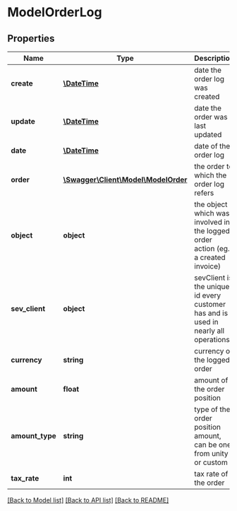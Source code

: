 # ModelOrderLog

## Properties
Name | Type | Description | Notes
------------ | ------------- | ------------- | -------------
**create** | [**\DateTime**](\DateTime.md) | date the order log was created | [optional] 
**update** | [**\DateTime**](\DateTime.md) | date the order was last updated | [optional] 
**date** | [**\DateTime**](\DateTime.md) | date of the order log | [optional] 
**order** | [**\Swagger\Client\Model\ModelOrder**](ModelOrder.md) | the order to which the order log refers | [optional] 
**object** | **object** | the object which was involved in the logged order action (eg. a created invoice) | [optional] 
**sev_client** | **object** | sevClient is the unique id every customer has and is used in nearly all operations | [optional] 
**currency** | **string** | currency of the logged order | [optional] 
**amount** | **float** | amount of the order position | [optional] 
**amount_type** | **string** | type of the order position amount, can be one from unity or custom | [optional] 
**tax_rate** | **int** | tax rate of the order | [optional] 

[[Back to Model list]](../README.md#documentation-for-models) [[Back to API list]](../README.md#documentation-for-api-endpoints) [[Back to README]](../README.md)


